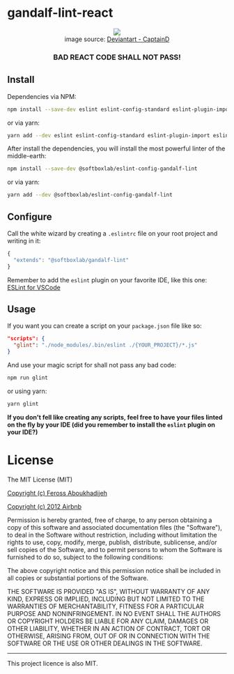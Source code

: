 # gandalf-lint-react

<p align="center">
	<img src="https://img00.deviantart.net/51e6/i/2004/144/1/b/you_shall_not_pass.jpg"/><br/>
	image source: <a href="https://www.deviantart.com/captaind/art/you-shall-not-pass-7505473">Deviantart - CaptainD</a>
</p>


<h3 align="center" style="font-weight: bold;">
  <b>BAD REACT CODE SHALL NOT PASS!</b>
</h3>

## Install
Dependencies via NPM:
```bash
npm install --save-dev eslint eslint-config-standard eslint-plugin-import eslint-plugin-jest eslint-plugin-node eslint-plugin-promise eslint-plugin-react eslint-plugin-sort-imports-es6-autofix eslint-plugin-standard eslint-plugin-vue
```

or via yarn:
```bash
yarn add --dev eslint eslint-config-standard eslint-plugin-import eslint-plugin-jest eslint-plugin-node eslint-plugin-promise eslint-plugin-react eslint-plugin-sort-imports-es6-autofix eslint-plugin-standard eslint-plugin-vue
```

After install the dependencies, you will install the most powerful linter of the middle-earth:
```bash
npm install --save-dev @softboxlab/eslint-config-gandalf-lint
```

or via yarn:
```bash
yarn add --dev @softboxlab/eslint-config-gandalf-lint
```

## Configure
Call the white wizard by creating a `.eslintrc` file on your root project and writing in it:
```javascript
{
  "extends": "@softboxlab/gandalf-lint"
}
```

Remember to add the `eslint` plugin on your favorite IDE, like this one: [ESLint for VSCode](https://marketplace.visualstudio.com/items?itemName=dbaeumer.vscode-eslint)

## Usage
If you want you can create a script on your `package.json` file like so:
```json
"scripts": {
  "glint": "./node_modules/.bin/eslint ./{YOUR_PROJECT}/*.js"
}
```

And use your magic script for shall not pass any bad code:
```bash
npm run glint
```

or using yarn:

```bash
yarn glint
```

**If you don't fell like creating any scripts, feel free to have your files linted on the fly by your IDE (did you remember to install the `eslint` plugin on your IDE?)**



# License

The MIT License (MIT)

[Copyright (c) Feross Aboukhadijeh](https://github.com/standard/eslint-config-standard)

[Copyright (c) 2012 Airbnb](https://github.com/airbnb/javascript)

Permission is hereby granted, free of charge, to any person obtaining a copy of
this software and associated documentation files (the "Software"), to deal in
the Software without restriction, including without limitation the rights to
use, copy, modify, merge, publish, distribute, sublicense, and/or sell copies of
the Software, and to permit persons to whom the Software is furnished to do so,
subject to the following conditions:

The above copyright notice and this permission notice shall be included in all
copies or substantial portions of the Software.

THE SOFTWARE IS PROVIDED "AS IS", WITHOUT WARRANTY OF ANY KIND, EXPRESS OR
IMPLIED, INCLUDING BUT NOT LIMITED TO THE WARRANTIES OF MERCHANTABILITY, FITNESS
FOR A PARTICULAR PURPOSE AND NONINFRINGEMENT. IN NO EVENT SHALL THE AUTHORS OR
COPYRIGHT HOLDERS BE LIABLE FOR ANY CLAIM, DAMAGES OR OTHER LIABILITY, WHETHER
IN AN ACTION OF CONTRACT, TORT OR OTHERWISE, ARISING FROM, OUT OF OR IN
CONNECTION WITH THE SOFTWARE OR THE USE OR OTHER DEALINGS IN THE SOFTWARE.

---

This project licence is also MIT.
